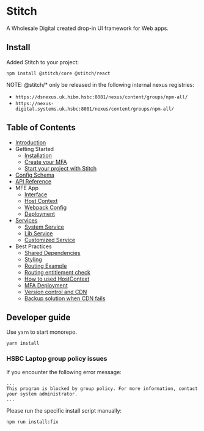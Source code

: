 # Stitch
A Wholesale Digital created drop-in UI framework for Web apps.

## Install

Added Stitch to your project:

```console
npm install @stitch/core @stitch/react
```

NOTE: @stitch/* only be released in the following internal nexus registries:
- `https://dsnexus.uk.hibm.hsbc:8081/nexus/content/groups/npm-all/`
- `https://nexus-digital.systems.uk.hsbc:8081/nexus/content/groups/npm-all/`

## Table of Contents

- [Introduction](/docs/1.Introduction.md)
- Getting Started
  - [Installation](/docs/2.Getting_Started/2.1.Installation.md)
  - [Create your MFA](/docs/2.Getting_Started/2.2.Create_your_MFA.md)
  - [Start your project with Stitch](/docs/2.Getting_Started/2.3.Start_your_project_with_Stitch.md)
- [Config Schema](/docs/3.Config_Schema.md)
- [API Reference](/docs/4.API.md)
- MFE App
  - [Interface](/docs/5.MFE_App/5.1.Interface.md)
  - [Host Context](/docs/5.MFE_App/5.2.Host_Context.md)
  - [Webpack Config](/docs/5.MFE_App/5.3.Webpack_Config.md)
  - [Deployment](/docs/5.MFE_App/5.4.Deployment.md)
- [Services](/docs/6.Services/index.md)
  - [System Service](/docs/6.Services/6.1.System_Service/index.md)
  - [Lib Service](/docs/6.Services/6.2.Lib_Service.md)
  - [Customized Service](/docs/6.Services/6.3.Customized_Service/index.md)
- Best Practices
  - [Shared Dependencies](/docs/7.Best_Practice/7.1.Shared_Dependencies.md)
  - [Styling](/docs/7.Best_Practice/7.2.Styling.md)
  - [Routing Example](/docs/7.Best_Practice/7.3.RoutingForMicroFrontendApps_Example.md)
  - [Routing entitlement check](/docs/7.Best_Practice/7.4.Routing_Entitlement_Check.md)
  - [How to used HostContext](/docs/7.Best_Practice/7.5.How_to_used_HostContext.md)
  - [MFA Deployment](/docs/7.Best_Practice/7.6.MFA_Deployment.md)
  - [Version control and CDN](/docs/7.Best_Practice/7.7.Version_Control_And_CDN.md)
  - [Backup solution when CDN fails](/docs/7.Best_Practice/7.8.Backup_Solution_When_Cdn_Fails.md)
## Developer guide

Use `yarn` to start monorepo.

```console
yarn install
```

### HSBC Laptop group policy issues

If you encounter the following error message:

```console
...
This program is blocked by group policy. For more information, contact your system administrator.
...
```

Please run the specific install script manually:

```console
npm run install:fix
```
